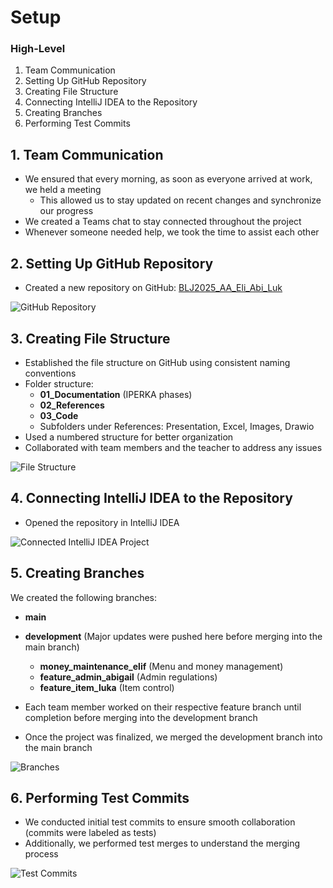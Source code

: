 # Setup

### High-Level 
1. Team Communication
2. Setting Up GitHub Repository
3. Creating File Structure
4. Connecting IntelliJ IDEA to the Repository
5. Creating Branches
6. Performing Test Commits

## 1. Team Communication
* We ensured that every morning, as soon as everyone arrived at work, we held a meeting
  * This allowed us to stay updated on recent changes and synchronize our progress
* We created a Teams chat to stay connected throughout the project
* Whenever someone needed help, we took the time to assist each other

## 2. Setting Up GitHub Repository
* Created a new repository on GitHub: [BLJ2025_AA_Eli_Abi_Luk](https://github.com/Coding-Bz/BLJ2025_AA_Eli_Abi_Luk)

![GitHub Repository]()

## 3. Creating File Structure
* Established the file structure on GitHub using consistent naming conventions
* Folder structure:
  * **01_Documentation** (IPERKA phases)
  * **02_References**
  * **03_Code**
  * Subfolders under References: Presentation, Excel, Images, Drawio
* Used a numbered structure for better organization
* Collaborated with team members and the teacher to address any issues

![File Structure]()

## 4. Connecting IntelliJ IDEA to the Repository
* Opened the repository in IntelliJ IDEA

![Connected IntelliJ IDEA Project]()

## 5. Creating Branches
We created the following branches:
  * **main**
  * **development** (Major updates were pushed here before merging into the main branch)
    * **money_maintenance_elif** (Menu and money management)
    * **feature_admin_abigail** (Admin regulations)
    * **feature_item_luka** (Item control)

* Each team member worked on their respective feature branch until completion before merging into the development branch
* Once the project was finalized, we merged the development branch into the main branch

![Branches]()

## 6. Performing Test Commits
* We conducted initial test commits to ensure smooth collaboration (commits were labeled as tests)
* Additionally, we performed test merges to understand the merging process

![Test Commits]()


